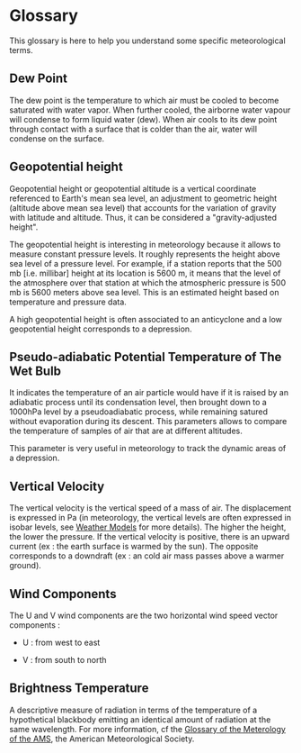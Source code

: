 # Glossary

This glossary is here to help you understand some specific meteorological terms.

<a name="dew-point"></a>

## Dew Point

The dew point is the temperature to which air must be cooled to become saturated with water vapor. When further cooled, the airborne water vapour will condense to form liquid water (dew). When air cools to its dew point through contact with a surface that is colder than the air, water will condense on the surface.

<a name="geopotential-height"></a>

## Geopotential height

Geopotential height or geopotential altitude is a vertical coordinate referenced to Earth's mean sea level, an adjustment to geometric height (altitude above mean sea level) that accounts for the variation of gravity with latitude and altitude. Thus, it can be considered a "gravity-adjusted height". 

The geopotential height is interesting in meteorology because it allows to measure constant pressure levels. It roughly represents the height above sea level of a pressure level. For example, if a station reports that the 500 mb [i.e. millibar] height at its location is 5600 m, it means that the level of the atmosphere over that station at which the atmospheric pressure is 500 mb is 5600 meters above sea level. This is an estimated height based on temperature and pressure data.

A high geopotential height is often associated to an anticyclone and a low geopotential height corresponds to a depression.

<a name="potential-temp"></a>

## Pseudo-adiabatic Potential Temperature of The Wet Bulb

It indicates the temperature of an air particle would have if it is raised by an adiabatic process until its condensation level, then brought down to a 1000hPa level by a pseudoadiabatic process, while remaining satured without evaporation during its descent. This parameters allows to compare the temperature of samples of air that are at different altitudes.

This parameter is very useful in meteorology to track the dynamic areas of a depression. 

<a name="vertical-velocity"></a>

## Vertical Velocity

The vertical velocity is the vertical speed of a mass of air. The displacement is expressed in Pa (in meteorology, the vertical levels are often expressed in isobar levels, see [Weather Models](../data/weather-models/) for more details). The higher the height, the lower the pressure. If the vertical velocity is positive, there is an upward current (ex : the earth surface is warmed by the sun). The opposite corresponds to a downdraft (ex : an cold air mass passes above a warmer ground).

<a name="wind-comp"></a>

## Wind Components

The U and V wind components are the two horizontal wind speed vector components :

* U : from west to east
  
* V : from south to north

<a name="brightness_t"></a>

## Brightness Temperature

A descriptive measure of radiation in terms of the temperature of a hypothetical blackbody emitting an identical amount of radiation at the same wavelength. For more information, cf the [Glossary of the Meterology of the AMS](https://glossary.ametsoc.org/wiki/Brightness_temperature), the American Meteorological Society.  